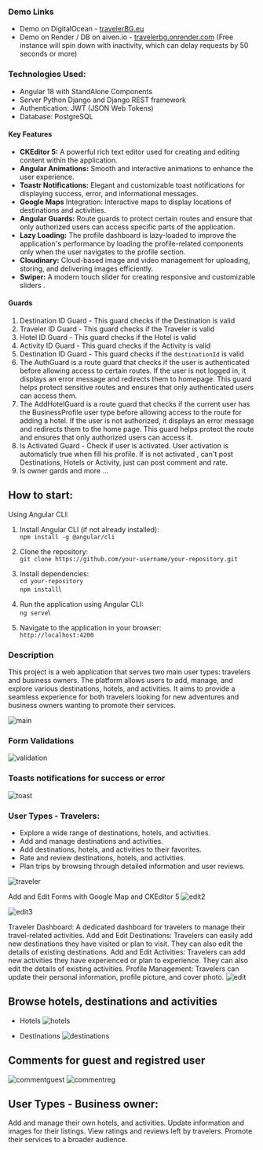 ### Demo Links

- Demo on DigitalOcean - <a href="https://travelerbg.eu/" target="_blank">travelerBG.eu</a>
- Demo on Render / DB on aiven.io - <a href="https://travelerbg.onrender.com/" target="_blank">travelerbg.onrender.com</a>    (Free instance will spin down with inactivity, which can delay requests by 50 seconds or more)

### Technologies Used:
- Angular 18 with StandAlone Components 
- Server Python Django and Django REST framework
- Authentication: JWT (JSON Web Tokens)
- Database: PostgreSQL
  
#### Key Features
  - __CKEditor 5:__ A powerful rich text editor used for creating and editing content within the application.
  - __Angular Animations:__ Smooth and interactive animations to enhance the user experience.
  - __Toastr Notifications:__ Elegant and customizable toast notifications for displaying success, error, and informational messages.
  - __Google Maps__ Integration: Interactive maps to display locations of destinations and activities.
  - __Angular Guards:__ Route guards to protect certain routes and ensure that only authorized users can access specific parts of the application.
  - __Lazy Loading:__ The profile dashboard is lazy-loaded to improve the application's performance by loading the profile-related components only when the user navigates to the profile section.
  - __Cloudinary:__ Cloud-based image and video management for uploading, storing, and delivering images efficiently.
  - __Swiper:__ A modern touch slider for creating responsive and customizable sliders .

#### Guards

 1.  Destination ID Guard - This guard checks if the Destination is valid
 2.  Traveler ID Guard - This guard checks if the Traveler is valid
 3.  Hotel ID Guard - This guard checks if the Hotel is valid
 4.  Activity ID Guard - This guard checks if the Activity is valid
 5.  Destination ID Guard - This guard checks if the `destinationId` is valid
 6. The AuthGuard is a route guard that checks if the user is authenticated before allowing access to certain routes. If the user is not logged in, it displays an error message and redirects them to homepage. This guard helps protect sensitive routes and ensures that only authenticated users can access them.
 7. The AddHotelGuard is a route guard that checks if the current user has the BusinessProfile user type before allowing access to the route for adding a hotel. If the user is not authorized, it displays an error message and redirects them to the home page. This guard helps protect the route and ensures that only authorized users can access it.
 8. Is Activated Guard - Check if user is activated. User activation is automaticly true when fill his profile. If is not activated , can't post Destinations, Hotels or Activity, just can post comment and rate.
 9. Is owner gards and more ...

   ## How to start:
Using Angular CLI:

1. Install Angular CLI (if not already installed):\
```npm install -g @angular/cli```

2. Clone the repository:\
```git clone https://github.com/your-username/your-repository.git```

3. Install dependencies:\
```cd your-repository```\
```npm install```\

4. Run the application using Angular CLI:\
```ng serve```\

5. Navigate to the application in your browser:\
```http://localhost:4200```



### Description
This project is a web application that serves two main user types: travelers and business owners. The platform allows users to add, manage, and explore various destinations, hotels, and activities. It aims to provide a seamless experience for both travelers looking for new adventures and business owners wanting to promote their services.

![main](https://github.com/user-attachments/assets/91a8260f-427b-4f2b-9658-9d2de4cf6996)


### Form Validations
![validation](https://github.com/user-attachments/assets/cb827009-2bd6-49fa-be3a-88b11633443e)

### Toasts notifications for success or error
![toast](https://github.com/user-attachments/assets/fb3373c6-3b28-4cb7-bbd2-944ee94fbf06)




### User Types - Travelers:

- Explore a wide range of destinations, hotels, and activities.
- Add and manage destinations and activities.
- Add destinations, hotels, and activities to their favorites.
- Rate and review destinations, hotels, and activities.
- Plan trips by browsing through detailed information and user reviews.

![traveler](https://github.com/user-attachments/assets/715ffa35-9a8f-4113-814b-ae1f84a42961)

Add and Edit Forms with Google Map and CKEditor 5 
![edit2](https://github.com/user-attachments/assets/001fd88d-97cf-4011-8340-f84705dd0e9e)

![edit3](https://github.com/user-attachments/assets/ba0dae6a-ed3c-49b6-b51a-adc081555006)




Traveler Dashboard: 
  A dedicated dashboard for travelers to manage their travel-related activities.
  Add and Edit Destinations: Travelers can easily add new destinations they have visited or plan to visit. They can also edit the details of existing destinations.
  Add and Edit Activities: Travelers can add new activities they have experienced or plan to experience. They can also edit the details of existing activities.
  Profile Management: Travelers can update their personal information, profile picture, and cover photo.
![edit](https://github.com/user-attachments/assets/b5171331-860e-40a9-b0ae-35d2830efde6)


## Browse hotels, destinations and activities
- Hotels
  ![hotels](https://github.com/user-attachments/assets/9ce47b3a-ffe1-41b1-bbca-2ba3b1204895)

- Destinations
  ![destinations](https://github.com/user-attachments/assets/353dd9fc-481d-472b-b44d-2b94a44c2d99)

## Comments for guest and registred user
![commentguest](https://github.com/user-attachments/assets/7e0842ee-fa5c-4195-909f-e4fd450c4830)
![commentreg](https://github.com/user-attachments/assets/1ba02579-b098-4614-8475-3f865a922af3)



## User Types - Business owner:

Add and manage their own  hotels, and activities.
Update information and images for their listings.
View ratings and reviews left by travelers.
Promote their services to a broader audience.



